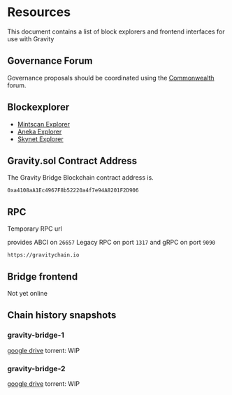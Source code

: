 # Resources

This document contains a list of block explorers and frontend interfaces for use with Gravity

## Governance Forum

Governance proposals should be coordinated using the [Commonwealth](https://commonwealth.im/gravity-bridge) forum.

## Blockexplorer

- [Mintscan Explorer](https://www.mintscan.io/gravity-bridge)
- [Aneka Explorer](https://gravity.aneka.io/)
- [Skynet Explorer](https://gravity-bridge.skynetexplorers.com/)

## Gravity.sol Contract Address

The Gravity Bridge Blockchain contract address is.

```text
0xa4108aA1Ec4967F8b52220a4f7e94A8201F2D906
```

## RPC

Temporary RPC url

provides ABCI on `26657` Legacy RPC on port `1317` and gRPC on port `9090`

```text
https://gravitychain.io
```

## Bridge frontend

Not yet online

## Chain history snapshots

### gravity-bridge-1

[google drive](https://drive.google.com/file/d/1LsGK-eBSfAditKHAJDBVQ0RhRRE4e8u0/view?usp=sharing)
torrent: WIP

### gravity-bridge-2

[google drive](https://drive.google.com/file/d/1gdYvEiLTDEGz1IY0kzhTG0ah5bz26uWW/view?usp=sharing)
torrent: WIP